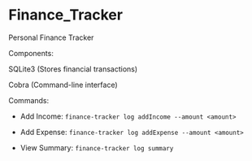 # Finance_Tracker

Personal Finance Tracker

Components:

SQLite3 (Stores financial transactions)

Cobra (Command-line interface)

Commands:

- Add Income: `finance-tracker log addIncome --amount <amount>`

- Add Expense: `finance-tracker log addExpense --amount <amount>`

- View Summary: `finance-tracker log summary`
